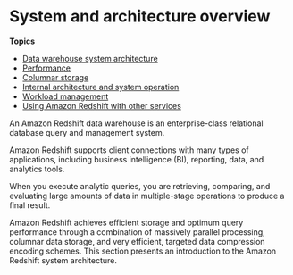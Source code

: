 # System and architecture overview<a name="c_redshift_system_overview"></a>

**Topics**
+ [Data warehouse system architecture](c_high_level_system_architecture.md)
+ [Performance](c_challenges_achieving_high_performance_queries.md)
+ [Columnar storage](c_columnar_storage_disk_mem_mgmnt.md)
+ [Internal architecture and system operation](c_internal_arch_system_operation.md)
+ [Workload management](c_workload_mngmt_classification.md)
+ [Using Amazon Redshift with other services](using-redshift-with-other-services.md)

An Amazon Redshift data warehouse is an enterprise\-class relational database query and management system\.

Amazon Redshift supports client connections with many types of applications, including business intelligence \(BI\), reporting, data, and analytics tools\.

When you execute analytic queries, you are retrieving, comparing, and evaluating large amounts of data in multiple\-stage operations to produce a final result\.

Amazon Redshift achieves efficient storage and optimum query performance through a combination of massively parallel processing, columnar data storage, and very efficient, targeted data compression encoding schemes\. This section presents an introduction to the Amazon Redshift system architecture\.